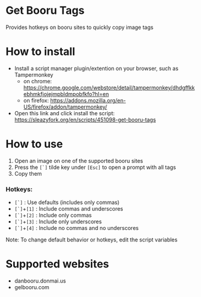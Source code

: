 # Get Booru Tags
Provides hotkeys on booru sites to quickly copy image tags

# How to install
* Install a script manager plugin/extention on your browser, such as Tampermonkey
    * on chrome: https://chrome.google.com/webstore/detail/tampermonkey/dhdgffkkebhmkfjojejmpbldmpobfkfo?hl=en
    * on firefox: https://addons.mozilla.org/en-US/firefox/addon/tampermonkey/
* Open this link and click install the script: https://sleazyfork.org/en/scripts/451098-get-booru-tags

# How to use
1. Open an image on one of the supported booru sites
2. Press the ``[`]`` tilde key under `[Esc]` to open a prompt with all tags
3. Copy them

### Hotkeys:
* ``[`]`` : Use defaults (includes only commas)
* ``[`]``+`[1]` : Include commas and underscores
* ``[`]``+`[2]` : Include only commas
* ``[`]``+`[3]` : Include only underscores
* ``[`]``+`[4]` : Include no commas and no underscores

Note: To change default behavior or hotkeys, edit the script variables

# Supported websites
* danbooru.donmai.us
* gelbooru.com
